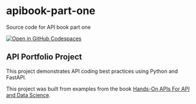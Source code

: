 # apibook-part-one

Source code for API book part one

[![Open in GitHub Codespaces](https://github.com/codespaces/badge.svg)](https://codespaces.new/Ryandaydev/apibook-part-one)

## API Portfolio Project

This project demonstrates API coding best practices using Python and FastAPI.

This project was built from examples from the book [Hands-On APIs For API and Data Science](https://hands-on-api-book.com/).
